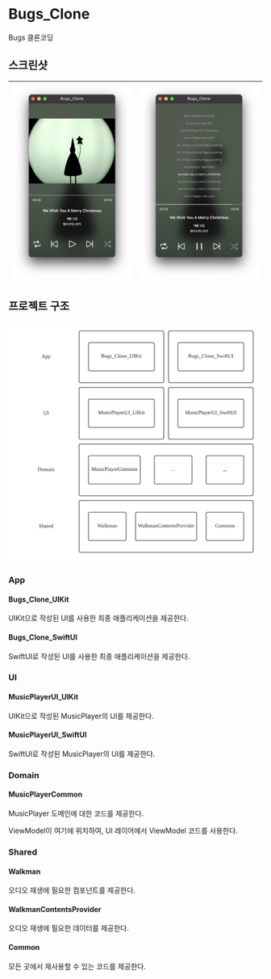 # Bugs_Clone

Bugs 클론코딩

## 스크린샷

| ![1](./images/1.png) | ![2](./images/2.png) |
| -------------------- | -------------------- |

## 프로젝트 구조

![project_structure](./images/project_structure.png)

### App

#### Bugs_Clone_UIKit

UIKit으로 작성된 UI를 사용한 최종 애플리케이션을 제공한다.

#### Bugs_Clone_SwiftUI

SwiftUI로 작성된 UI를 사용한 최종 애플리케이션을 제공한다.

### UI

#### MusicPlayerUI_UIKit

UIKit으로 작성된 MusicPlayer의 UI를 제공한다.

#### MusicPlayerUI_SwiftUI

SwiftUI로 작성된 MusicPlayer의 UI를 제공한다.

### Domain

#### MusicPlayerCommon

MusicPlayer 도메인에 대한 코드를 제공한다.

ViewModel이 여기에 위치하여, UI 레이어에서 ViewModel 코드를 사용한다.

### Shared

#### Walkman

오디오 재생에 필요한 컴포넌트를 제공한다.

#### WalkmanContentsProvider

오디오 재생에 필요한 데이터를 제공한다.

#### Common

모든 곳에서 재사용할 수 있는 코드를 제공한다.

